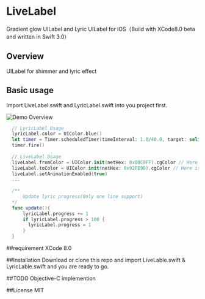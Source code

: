 # LiveLabel
Gradient glow UILabel and Lyric UILabel for iOS（Build with XCode8.0 beta and written in Swift 3.0）

## Overview
UILabel for shimmer and lyric effect

## Basic usage 
Import LiveLabel.swift and LyricLabel.swift into you project first.

![Demo Overview](https://raw.githubusercontent.com/LitleCarl/LiveLabel/master/out.gif)

``` swift
  // LyricLabel Usage
  lyricLabel.color = UIColor.blue()
  let timer = Timer.scheduledTimer(timeInterval: 1.0/40.0, target: self, selector: #selector(update), userInfo: nil, repeats: true);
  timer.fire()
  
  // LiveLabel Usage 
  liveLabel.fromColor = UIColor.init(netHex: 0x00C9FF).cgColor // Here is an entension init method for UIColor from LiveLabel.swift
  liveLabel.toColor = UIColor.init(netHex: 0x92FE9D).cgColor // Here is an entension init method for UIColor from LiveLabel.swift
  liveLabel.setAnimationEnabled(true)
  ...
    
  /**
      Update lyric progress(Only one line support)
  */
  func update(){
      lyricLabel.progress += 1
      if lyricLabel.progress > 100 {
        lyricLabel.progress = 1
      }
  }

```
##requirement
XCode 8.0

##Installation
Download or clone this repo and import LiveLable.swift & LyricLable.swift and you are ready to go.

##TODO
Objective-C implemention

##License
MIT
